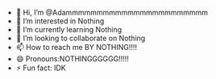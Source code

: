 - 👋 Hi, I’m @Adammmmmmmmmmmmmmmmmmmmmmm
- 👀 I’m interested in Nothing
- 🌱 I’m currently learning Nothing
- 💞️ I’m looking to collaborate on Nothing
- 📫 How to reach me BY NOTHING!!!!
- 😄 Pronouns:NOTHINGGGGGG!!!!!
- ⚡ Fun fact: IDK

<!---
Adammmmmmmmmmmmmmmmmmmmmmm/Adammmmmmmmmmmmmmmmmmmmmmm is a ✨ special ✨ repository because its `README.md` (this file) appears on your GitHub profile.
You can click the Preview link to take a look at your changes.
--->
